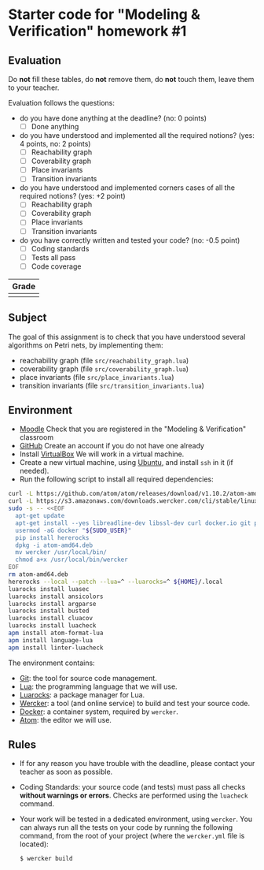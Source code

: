 # Starter code for "Modeling & Verification" homework #1

## Evaluation

Do **not** fill these tables, do **not** remove them, do **not** touch them,
leave them to your teacher.

Evaluation follows the questions:
* do you have done anything at the deadline?
  (no: 0 points)
  * [ ] Done anything
* do you have understood and implemented all the required notions?
  (yes: 4 points, no: 2 points)
  * [ ] Reachability graph
  * [ ] Coverability graph
  * [ ] Place invariants
  * [ ] Transition invariants
* do you have understood and implemented corners cases of all the required notions?
  (yes: +2 point)
  * [ ] Reachability graph
  * [ ] Coverability graph
  * [ ] Place invariants
  * [ ] Transition invariants
* do you have correctly written and tested your code?
  (no: -0.5 point)
  * [ ] Coding standards
  * [ ] Tests all pass
  * [ ] Code coverage

| Grade |
| ----- |
|       |

## Subject

The goal of this assignment is to check that you have understood several
algorithms on Petri nets, by implementing them:
* reachability graph
  (file `src/reachability_graph.lua`)
* coverability graph
  (file `src/coverability_graph.lua`)
* place invariants
  (file `src/place_invariants.lua`)
* transition invariants
  (file `src/transition_invariants.lua`)

## Environment

* [Moodle](https://moodle.unige.ch)
  Check that you are registered in the "Modeling & Verification" classroom
* [GitHub](https://github.com)
  Create an account if you do not have one already
* Install [VirtualBox](https://www.virtualbox.org)
  We will work in a virtual machine.
* Create a new virtual machine, using [Ubuntu](http://www.ubuntu.com/download/desktop),
  and install `ssh` in it (if needed).
* Run the following script to install all required dependencies:

```sh
curl -L https://github.com/atom/atom/releases/download/v1.10.2/atom-amd64.deb         -o atom-amd64.deb
curl -L https://s3.amazonaws.com/downloads.wercker.com/cli/stable/linux_amd64/wercker -o wercker
sudo -s -- <<EOF
  apt-get update
  apt-get install --yes libreadline-dev libssl-dev curl docker.io git python-pip
  usermod -aG docker "${SUDO_USER}"
  pip install hererocks
  dpkg -i atom-amd64.deb
  mv wercker /usr/local/bin/
  chmod a+x /usr/local/bin/wercker
EOF
rm atom-amd64.deb
hererocks --local --patch --lua=^ --luarocks=^ ${HOME}/.local
luarocks install luasec
luarocks install ansicolors
luarocks install argparse
luarocks install busted
luarocks install cluacov
luarocks install luacheck
apm install atom-format-lua
apm install language-lua
apm install linter-luacheck
```

The environment contains:
* [Git](https://git-scm.com/docs/gittutorial):
  the tool for source code management.
* [Lua](https://www.lua.org):
  the programming language that we will use.
* [Luarocks](https://luarocks.org):
  a package manager for Lua.
* [Wercker](http://wercker.com/cli):
  a tool (and online service) to build and test your source code.
* [Docker](https://www.docker.com):
  a container system, required by `wercker`.
* [Atom](https://atom.io):
  the editor we will use.

## Rules

* If for any reason you have trouble with the deadline,
  please contact your teacher as soon as possible.
* Coding Standards: your source code (and tests) must pass all checks
  **without warnings or errors**.
  Checks are performed using the `luacheck` command.
* Your work will be tested in a dedicated environment,
  using `wercker`.
  You can always run all the tests on your code by running the following
  command, from the root of your project (where the `wercker.yml` file is
  located):

  ```sh
  $ wercker build
  ```
